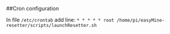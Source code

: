 ##Cron configuration

In file `/etc/crontab` add line:
`* * * * * root /home/pi/easyMine-resetter/scripts/launchResetter.sh`
